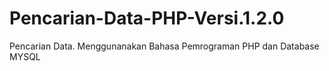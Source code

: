 # Pencarian-Data-PHP-Versi.1.2.0
Pencarian Data. Menggunanakan Bahasa Pemrograman PHP dan Database MYSQL
